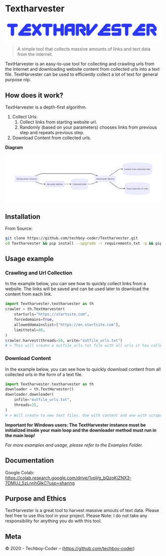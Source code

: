# Textharvester

![](textharvester_logo.PNG)

> A simple tool that collects massive amounts of links and text data from the internet.

TextHarvester is an easy-to-use tool for collecting and crawling urls from the Internet and downloading website content from collected urls into a text file. TextHarvester can be used to efficiently collect a lot of text for general purpose nlp.

## How does it work?

TextHarvester is a depth-first algorithm.

1. Collect Urls:
   1. Collect links from starting website url.
   2. Randomly (based on your parameters) chooses links from previous step and repeats previous step.
2. Download Content from collected urls.

**Diagram**

![Erm? The image is not rendering.](Diagram.PNG)

## Installation

From Source:

```sh
git clone https://github.com/techboy-coder/Textharvester.git
cd Textharvester && pip install --upgrade -r requirements.txt -q && pip install .
```

## Usage example

### Crawling and Url Collection
In the example below, you can see how to quickly collect links from a website. The links will be saved and can be used later to download the content from each link.

```python
import Textharvester.textharvester as th
crawler = th.TextHarvester(
    starturls="https://startsite.com",
    forcedomains=True,
    alloweddomainslist=["https://en.startsite.com"],
    limittotal=80,
)
crawler.harvest(threads=50, write="outfile_urls.txt")
# > This will create a outfile_urls.txt file with all urls it has collected.

```



### Download Content
In the example below, you can see how to quickly download content from all collected urls in the form of a text file.

```python
import Textharvester.textharvester as th
downloader = th.TextHarvester()
downloader.downloader(
    infile="outfile_urls.txt",
    threads=25,
)
# > Will create to new text files. One with content and one with scraped websites.

```

**Important for Windows users: The TextHarvester instance must be initialized inside your main loop and the downloader method must run in the main loop!**

_For more examples and usage, please refer to the Examples Folder._

## Documentation
Google Colab: https://colab.research.google.com/drive/1vpVg_bQzoKjZNX3-7DMUJ_5zLnnhGIkC?usp=sharing

## Purpose and Ethics

TextHarvester is a great tool to harvest massive amouts of text data. Please feel free to use this tool in your project.
Please Note: I do not take any responsibility for anything you do with this tool.


## Meta

© 2020 - Techboy-Coder – (https://github.com/techboy-coder)
